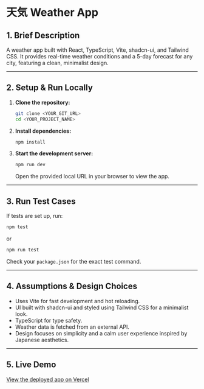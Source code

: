 # 天気 Weather App

## 1. Brief Description

A  weather app built with React, TypeScript, Vite, shadcn-ui, and Tailwind CSS. It provides real-time weather conditions and a 5-day forecast for any city, featuring a clean, minimalist design.

---

## 2. Setup & Run Locally

1. **Clone the repository:**
   ```sh
   git clone <YOUR_GIT_URL>
   cd <YOUR_PROJECT_NAME>
   ```
2. **Install dependencies:**
   ```sh
   npm install
   ```
3. **Start the development server:**
   ```sh
   npm run dev
   ```
   Open the provided local URL in your browser to view the app.

---

## 3. Run Test Cases

If tests are set up, run:
```sh
npm test
```
or
```sh
npm run test
```
Check your `package.json` for the exact test command.

---

## 4. Assumptions & Design Choices

- Uses Vite for fast development and hot reloading.
- UI built with shadcn-ui and styled using Tailwind CSS for a minimalist look.
- TypeScript for type safety.
- Weather data is fetched from an external API.
- Design focuses on simplicity and a calm user experience inspired by Japanese aesthetics.

---

## 5. Live Demo

[View the deployed app on Vercel](https://weatherapp-steel-sigma.vercel.app/)


